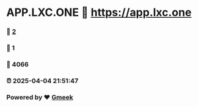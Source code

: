 # APP.LXC.ONE :link: https://app.lxc.one 
### :page_facing_up: [2](https://app.lxc.one/tag.html) 
### :speech_balloon: 1 
### :hibiscus: 4066 
### :alarm_clock: 2025-04-04 21:51:47 
### Powered by :heart: [Gmeek](https://github.com/Meekdai/Gmeek)

